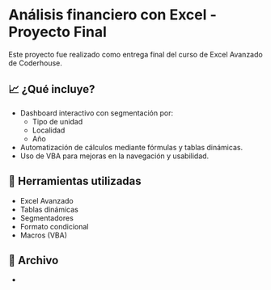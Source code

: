 # Análisis financiero con Excel - Proyecto Final

Este proyecto fue realizado como entrega final del curso de Excel Avanzado de Coderhouse.

## 📈 ¿Qué incluye?

- Dashboard interactivo con segmentación por:
  - Tipo de unidad
  - Localidad
  - Año
- Automatización de cálculos mediante fórmulas y tablas dinámicas.
- Uso de VBA para mejoras en la navegación y usabilidad.

## 🧰 Herramientas utilizadas
- Excel Avanzado
- Tablas dinámicas
- Segmentadores
- Formato condicional
- Macros (VBA)

## 📁 Archivo
- 
